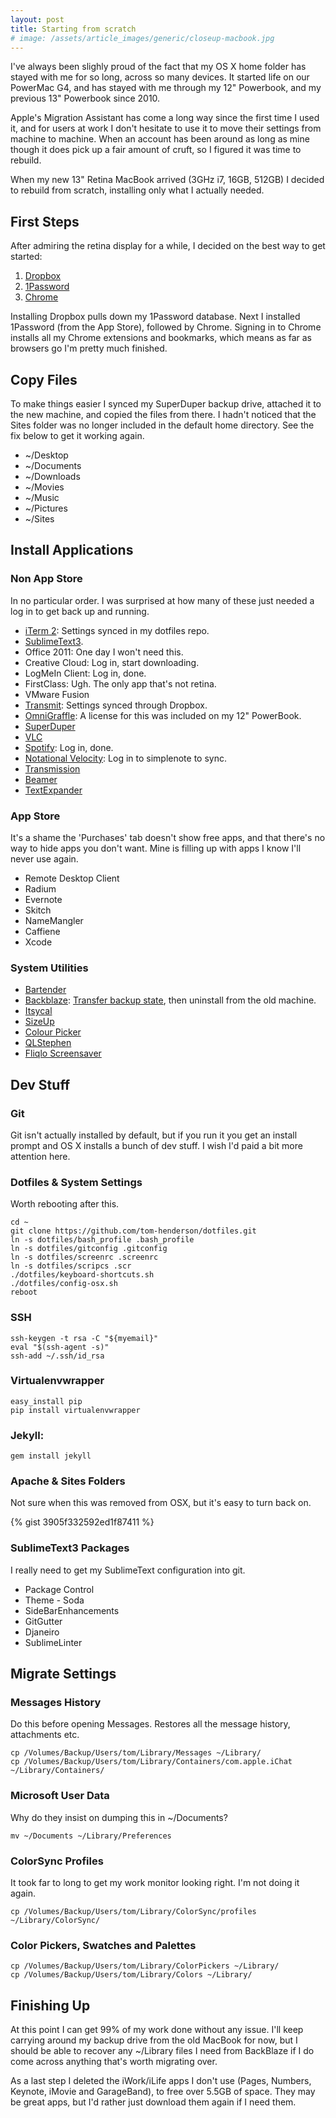 ```yaml
---
layout: post
title: Starting from scratch
# image: /assets/article_images/generic/closeup-macbook.jpg
---
```


I've always been slighly proud of the fact that my OS X home folder has stayed with me for so long, across so many devices. It started life on our PowerMac G4, and has stayed with me through my 12" Powerbook, and my previous 13" Powerbook since 2010. 

Apple's Migration Assistant has come a long way since the first time I used it, and for users at work I don't hesitate to use it to move their settings from machine to machine. When an account has been around as long as mine though it does pick up a fair amount of cruft, so I figured it was time to rebuild.

When my new 13" Retina MacBook arrived (3GHz i7, 16GB, 512GB) I decided to rebuild from scratch, installing only what I actually needed. 

## First Steps

After admiring the retina display for a while, I decided on the best way to get started:

1. [Dropbox](http://www.dropbox.com)
2. [1Password](https://agilebits.com/onepassword)
3. [Chrome](https://www.google.com/chrome/browser/)

Installing Dropbox pulls down my 1Password database. Next I installed 1Password (from the App Store), followed by Chrome. Signing in to Chrome installs all my Chrome extensions and bookmarks, which means as far as browsers go I'm pretty much finished.

## Copy Files

To make things easier I synced my SuperDuper backup drive, attached it to the new machine, and copied the files from there. I hadn't noticed that the Sites folder was no longer included in the default home directory. See the fix below to get it working again.

 * ~/Desktop
 * ~/Documents
 * ~/Downloads
 * ~/Movies
 * ~/Music
 * ~/Pictures
 * ~/Sites

## Install Applications

### Non App Store

In no particular order. I was surprised at how many of these just needed a log in to get back up and running. 

 * [iTerm 2](http://iterm2.com/): Settings synced in my dotfiles repo.
 * [SublimeText3](http://www.sublimetext.com/3).
 * Office 2011: One day I won't need this.
 * Creative Cloud: Log in, start downloading.
 * LogMeIn Client: Log in, done.
 * FirstClass: Ugh. The only app that's not retina.
 * VMware Fusion
 * [Transmit](http://panic.com/transmit/): Settings synced through Dropbox.
 * [OmniGraffle](https://www.omnigroup.com/omnigraffle): A license for this was included on my 12" PowerBook.
 * [SuperDuper](http://www.shirt-pocket.com/SuperDuper/SuperDuperDescription.html)
 * [VLC](http://www.videolan.org/)
 * [Spotify](http://spotify.com/): Log in, done.
 * [Notational Velocity](http://notational.net/): Log in to simplenote to sync.
 * [Transmission](https://www.transmissionbt.com/)
 * [Beamer](http://beamer-app.com/)
 * [TextExpander](http://smilesoftware.com/TextExpander/index.html)
 
### App Store

It's a shame the 'Purchases' tab doesn't show free apps, and that there's no way to hide apps you don't want. Mine is filling up with apps I know I'll never use again.

 * Remote Desktop Client
 * Radium
 * Evernote
 * Skitch
 * NameMangler
 * Caffiene
 * Xcode

### System Utilities

 * [Bartender](http://www.macbartender.com/)
 * [Backblaze](http://backblaze.com): [Transfer backup state](https://help.backblaze.com/entries/20198082-How-do-I-install-a-new-OS-or-move-computers-and-not-have-Backblaze-upload-all-my-files-again-), then uninstall from the old machine.
 * [Itsycal](http://www.mowglii.com/itsycal/)
 * [SizeUp](http://www.irradiatedsoftware.com/sizeup/)
 * [Colour Picker](https://github.com/tom-henderson/colour-picker)
 * [QLStephen](http://whomwah.github.io/qlstephen/)
 * [Fliqlo Screensaver](http://fliqlo.com/)

## Dev Stuff

### Git

Git isn't actually installed by default, but if you run it you get an install prompt and OS X installs a bunch of dev stuff. I wish I'd paid a bit more attention here. 

### Dotfiles & System Settings

Worth rebooting after this. 

    cd ~
    git clone https://github.com/tom-henderson/dotfiles.git
    ln -s dotfiles/bash_profile .bash_profile
    ln -s dotfiles/gitconfig .gitconfig
    ln -s dotfiles/screenrc .screenrc
    ln -s dotfiles/scripcs .scr
    ./dotfiles/keyboard-shortcuts.sh
    ./dotfiles/config-osx.sh
    reboot

### SSH

    ssh-keygen -t rsa -C "${myemail}"
    eval "$(ssh-agent -s)"
    ssh-add ~/.ssh/id_rsa

### Virtualenvwrapper

    easy_install pip
    pip install virtualenvwrapper

### Jekyll:

    gem install jekyll

### Apache & Sites Folders

Not sure when this was removed from OSX, but it's easy to turn back on.

{% gist 3905f332592ed1f87411 %}

### SublimeText3 Packages

I really need to get my SublimeText configuration into git. 

 * Package Control
 * Theme - Soda
 * SideBarEnhancements
 * GitGutter
 * Djaneiro
 * SublimeLinter

## Migrate Settings

### Messages History

Do this before opening Messages. Restores all the message history, attachments etc.

    cp /Volumes/Backup/Users/tom/Library/Messages ~/Library/
    cp /Volumes/Backup/Users/tom/Library/Containers/com.apple.iChat ~/Library/Containers/

### Microsoft User Data

Why do they insist on dumping this in ~/Documents?

    mv ~/Documents ~/Library/Preferences

### ColorSync Profiles

It took far to long to get my work monitor looking right. I'm not doing it again.

    cp /Volumes/Backup/Users/tom/Library/ColorSync/profiles ~/Library/ColorSync/

### Color Pickers, Swatches and Palettes

    cp /Volumes/Backup/Users/tom/Library/ColorPickers ~/Library/
    cp /Volumes/Backup/Users/tom/Library/Colors ~/Library/

## Finishing Up

At this point I can get 99% of my work done without any issue. I'll keep carrying around my backup drive from the old MacBook for now, but I should be able to recover any ~/Library files I need from BackBlaze if I do come across anything that's worth migrating over.

As a last step I deleted the iWork/iLife apps I don't use (Pages, Numbers, Keynote, iMovie and GarageBand), to free over 5.5GB of space. They may be great apps, but I'd rather just download them again if I need them.